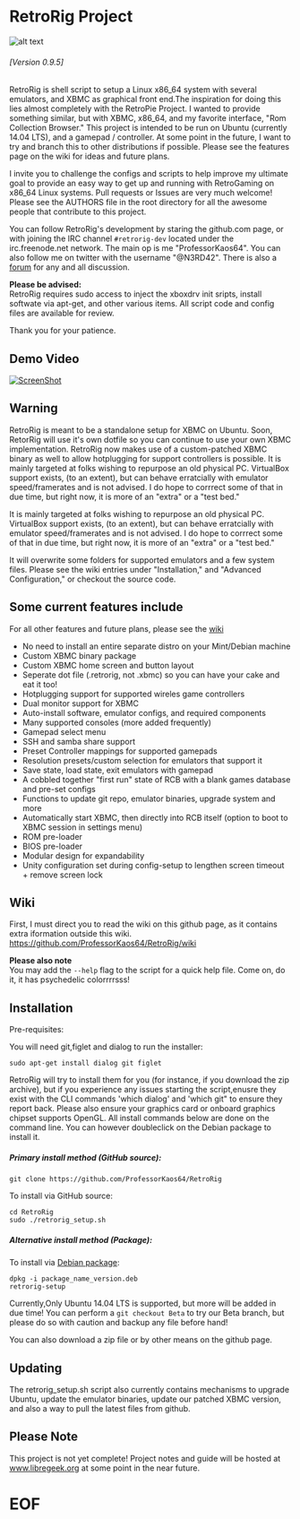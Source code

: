 RetroRig Project
===================================================
![alt text](http://i.imgur.com/Irgv0Fx.png "RetroRig")
###### [Version 0.9.5]

RetroRig is shell script to setup a Linux x86_64 system  with several emulators, and XBMC as graphical
front end.The inspiration for doing this lies almost completely with the RetroPie Project. I wanted to provide
something similar, but with XBMC, x86_64, and my favorite interface, "Rom Collection Browser."
This project is intended to be run on Ubuntu (currently 14.04 LTS), and a gamepad / controller.
At some point in the future, I want to try and branch this to other distributions if possible. 
Please see the features page on the wiki for ideas and future plans.

I invite you to challenge the configs and scripts to help improve my ultimate goal to provide
an easy way to get up and running with RetroGaming on x86_64 Linux systems. Pull requests or
Issues are very much welcome! Please see the AUTHORS file in the root directory for all the awesome people
that contribute to this project.

You can follow RetroRig's development by staring the github.com page, or with joining the IRC channel `#retrorig-dev`
located under the irc.freenode.net network. The main op is me "ProfessorKaos64". You can also follow me on twitter with the username "@N3RD42". There is also a [forum](http://libregeek.org/forum/index.php) for any and all discussion.

**Please be advised:**      
RetroRig requires sudo access to inject the xboxdrv 
init sripts, install softwate via apt-get, and other 
various items. All script code and config files are 
available for review.

Thank you for your patience.

## Demo Video

[![ScreenShot](http://i.imgur.com/CTrQIKI.png)](https://www.youtube.com/watch?v=G49MMQi2zHE)

## Warning

RetroRig is meant to be a standalone setup for XBMC on Ubuntu. Soon, RetorRig will use it's own dotfile so you can continue to use your own XBMC implementation. RetroRig now makes use of a custom-patched XBMC binary as well to allow hotplugging for support controllers is possible. It is mainly targeted at folks wishing to repurpose an old physical PC. VirtualBox support exists, (to an extent), but can behave erratcially with emulator speed/framerates and is not advised. I do hope to corrrect some of that in due time, but right now, it is more of an "extra" or a "test bed."

It is mainly targeted at folks wishing to repurpose an old physical PC. VirtualBox support exists, 
(to an extent), but can behave erratcially with emulator speed/framerates and is not advised. I do
hope to corrrect some of that in due time, but right now, it is more of an "extra" or a "test bed."

It will overwrite some folders for supported emulators and a few system files. Please see the 
wiki entries under "Installation," and "Advanced Configuration," or checkout the source code.

## Some current features include

For all other features and future plans, please see the [wiki](https://github.com/ProfessorKaos64/RetroRig/wiki/Development-and-Features)

* No need to install an entire separate distro on your Mint/Debian machine
* Custom XBMC binary package
* Custom XBMC home screen and button layout
* Seperate dot file (.retrorig, not .xbmc) so you can have your cake and eat it too!
* Hotplugging support for supported wireles game controllers
* Dual monitor support for XBMC
* Auto-install software, emulator configs, and required components
* Many supported consoles (more added frequently)
* Gamepad select menu
* SSH and samba share support
* Preset Controller mappings for supported gamepads
* Resolution presets/custom selection for emulators that support it
* Save state, load state, exit emulators with gamepad
* A cobbled together "first run" state of RCB with a blank games database and pre-set configs
* Functions to update git repo, emulator binaries, upgrade system and more
* Automatically start XBMC, then directly into RCB itself (option to boot to XBMC session in settings menu)
* ROM pre-loader
* BIOS pre-loader
* Modular design for expandability
* Unity configuration set during config-setup to lengthen screen timeout + remove screen lock

## Wiki

First, I must direct you to read the wiki on this github page, as it contains extra iformation outside this wiki. 
https://github.com/ProfessorKaos64/RetroRig/wiki

**Please also note**  
You may add the `--help` flag to the script for a quick help file. Come on, do it, it has psychedelic colorrrrsss!

## Installation

Pre-requisites:

You will need git,figlet and dialog to run the installer:

    sudo apt-get install dialog git figlet

RetroRig will try to install them for you (for instance, if you download the zip archive), but if you
experience any issues starting the script,enusre they exist with the CLI commands 'which dialog' 
and 'which git" to ensure they report back. Please also ensure your graphics card or onboard graphics chipset supports OpenGL. All install commands below are done on the command line. You can however doubleclick on the Debian package to install it.


##### Primary install method (GitHub source):

`git clone https://github.com/ProfessorKaos64/RetroRig`

To install via GitHub source:
````
cd RetroRig
sudo ./retrorig_setup.sh
````

##### Alternative install method (Package):
To install via [Debian package](https://launchpad.net/~mdeguzis/+archive/ubuntu/retrorig):
````
dpkg -i package_name_version.deb
retrorig-setup 
````

Currently,Only Ubuntu 14.04 LTS is supported, but more will be added in due time! You can perform a `git checkout Beta` to try our Beta branch, but please do so with caution and backup any file before hand!

You can also download a zip file or by other means on the github page.

## Updating

The retrorig_setup.sh script also currently contains mechanisms to upgrade Ubuntu, update the
emulator binaries, update our patched XBMC version, and also a way to pull the latest files from github. 

## Please Note

This project is not yet complete! Project notes and guide will be hosted at 
www.libregeek.org at some point in the near future.

# EOF #
